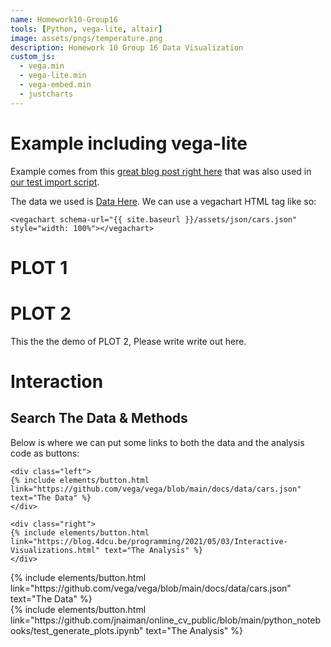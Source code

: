 ```yaml
---
name: Homework10-Group16
tools: [Python, vega-lite, altair]
image: assets/pngs/temperature.png
description: Homework 10 Group 16 Data Visualization
custom_js:
  - vega.min
  - vega-lite.min
  - vega-embed.min
  - justcharts
---
```



# Example including vega-lite

Example comes from this [great blog post right here](https://blog.4dcu.be/programming/2021/05/03/Interactive-Visualizations.html) that was also used in [our test import script](https://github.com/UIUC-iSchool-DataViz/is445_bcubcg_fall2022/blob/main/week01/test_imports_week01.ipynb).

The data we used is [Data Here](https://raw.githubusercontent.com/UIUC-iSchool-DataViz/is445_bcubcg_fall2022/main/data/bfro_reports_fall2022.csv).
We can use a vegachart HTML tag like so:

```
<vegachart schema-url="{{ site.baseurl }}/assets/json/cars.json" style="width: 100%"></vegachart>
```
# PLOT 1

<vegachart schema-url="{{ site.baseurl }}/assets/json/hw10_pt1.json" style="width: 100%"></vegachart>

<!-- In theory, you can also use [Jekyll hooks](https://jekyllrb.com/docs/plugins/hooks/) to do it, but I haven't figured out a way that looks nice yet. -->


# PLOT 2

This the the demo of PLOT 2, Please write write out here.

<vegachart schema-url="{{ site.baseurl }}/assets/json/hw10_pt2.json" style="width: 100%"></vegachart>


# Interaction

<vegachart schema-url="{{ site.baseurl }}/assets/json/hw10_fi.json" style="width: 100%"></vegachart>

## Search The Data & Methods

Below is where we can put some links to both the data and the analysis code as buttons:

```
<div class="left">
{% include elements/button.html link="https://github.com/vega/vega/blob/main/docs/data/cars.json" text="The Data" %}
</div>

<div class="right">
{% include elements/button.html link="https://blog.4dcu.be/programming/2021/05/03/Interactive-Visualizations.html" text="The Analysis" %}
</div>
```

<!-- these are written in a combo of html and liquid --> 

<div class="left">
{% include elements/button.html link="https://github.com/vega/vega/blob/main/docs/data/cars.json" text="The Data" %}
</div>

<div class="right">
{% include elements/button.html link="https://github.com/jnaiman/online_cv_public/blob/main/python_notebooks/test_generate_plots.ipynb" text="The Analysis" %}
</div>

